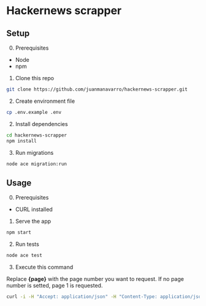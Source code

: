 # Hackernews scrapper

## Setup

0. Prerequisites

- Node
- npm

1. Clone this repo

```bash
git clone https://github.com/juanmanavarro/hackernews-scrapper.git
```

2. Create environment file

```bash
cp .env.example .env
```

2. Install dependencies

```bash
cd hackernews-scrapper
npm install
```

3. Run migrations

```bash
node ace migration:run
```

## Usage

0. Prerequisites

- CURL installed

1. Serve the app

```bash
npm start
```

2. Run tests

```bash
node ace test
```

3. Execute this command

Replace __{page}__ with the page number you want to request. If no page number is setted, page 1 is requested.

```bash
curl -i -H "Accept: application/json" -H "Content-Type: application/json" -X GET http://localhost:3333/{page}
```
